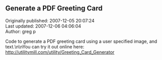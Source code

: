 ## Generate a PDF Greeting Card  
Originally published: 2007-12-05 20:07:24  
Last updated: 2007-12-06 04:06:04  
Author: greg p  
  
Code to generate a PDF greeting card using a user specified image, and text.\n\nYou can try it out online here: http://utilitymill.com/utility/Greeting_Card_Generator